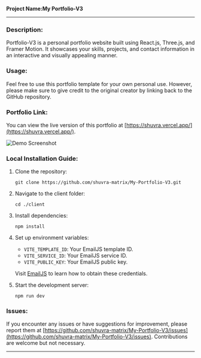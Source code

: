**Project Name:My Portfolio-V3**

---

### Description:

Portfolio-V3 is a personal portfolio website built using React.js, Three.js, and Framer Motion. It showcases your skills, projects, and contact information in an interactive and visually appealing manner.

### Usage:

Feel free to use this portfolio template for your own personal use. However, please make sure to give credit to the original creator by linking back to the GitHub repository.

### Portfolio Link:

You can view the live version of this portfolio at [https://shuvra.vercel.app/](https://shuvra.vercel.app/).

![Demo Screenshot](https://res.cloudinary.com/dqone7ala/image/upload/v1715437491/xowgyiash3incqjbcifq.png)

### Local Installation Guide:

1. Clone the repository:

   ```
   git clone https://github.com/shuvra-matrix/My-Portfolio-V3.git
   ```

2. Navigate to the client folder:

   ```
   cd ./client
   ```

3. Install dependencies:

   ```
   npm install
   ```

4. Set up environment variables:

   - `VITE_TEMPLATE_ID`: Your EmailJS template ID.
   - `VITE_SERVICE_ID`: Your EmailJS service ID.
   - `VITE_PUBLIC_KEY`: Your EmailJS public key.

   Visit [EmailJS](https://www.emailjs.com/) to learn how to obtain these credentials.

5. Start the development server:
   ```
   npm run dev
   ```

### Issues:

If you encounter any issues or have suggestions for improvement, please report them at [https://github.com/shuvra-matrix/My-Portfolio-V3/issues](https://github.com/shuvra-matrix/My-Portfolio-V3/issues). Contributions are welcome but not necessary.

---

